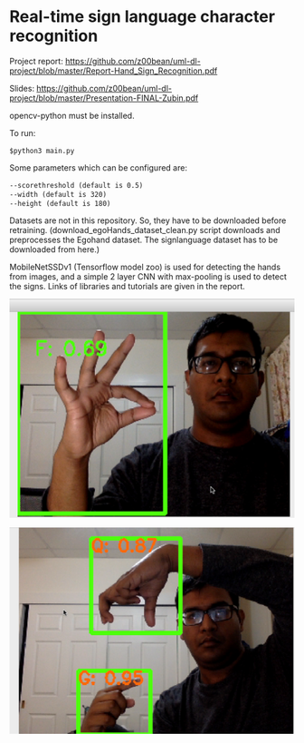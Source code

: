 # Real-time sign language character recognition 

Project report: https://github.com/z00bean/uml-dl-project/blob/master/Report-Hand_Sign_Recognition.pdf

Slides: https://github.com/z00bean/uml-dl-project/blob/master/Presentation-FINAL-Zubin.pdf

opencv-python must be installed.

 
To run: 

    $python3 main.py

Some parameters which can be configured are:

    --scorethreshold (default is 0.5)
    --width (default is 320)
    --height (default is 180)
    
Datasets are not in this repository. So, they have to be downloaded before retraining.
(download_egoHands_dataset_clean.py script downloads and preprocesses the Egohand dataset. The signlanguage dataset has to be downloaded from here.)

MobileNetSSDv1 (Tensorflow model zoo) is used for detecting the hands from images, and a simple 2 layer CNN with max-pooling is used to detect the signs. Links of libraries and tutorials are given in the report.

![Screenshot 1](scrshot1.png)

![Screenshot 2](scrshot2.png)
